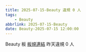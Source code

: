 ```yaml
---
title: 2025-07-15-Beauty 違規 0 人
tags:
    - Beauty
abbrlink: 2025-07-15-Beauty
date: Beauty-2025-07-15 12:00:00
---
```

Beauty 板 [板規連結](https://www.ptt.cc/bbs/Beauty/M.1630069980.A.84B.html)
昨天違規 0 人
